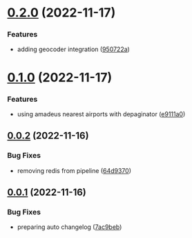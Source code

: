 # [0.2.0](https://github.com/hackthejourney2022/back/compare/v0.1.0...v0.2.0) (2022-11-17)


### Features

* adding geocoder integration ([950722a](https://github.com/hackthejourney2022/back/commit/950722ac8a987578b80834836c14272c6ce0e5fa))

# [0.1.0](https://github.com/hackthejourney2022/back/compare/v0.0.2...v0.1.0) (2022-11-17)


### Features

* using amadeus nearest airports with depaginator ([e9111a0](https://github.com/hackthejourney2022/back/commit/e9111a0d4a3bfea49f1941dc5df4b262ef6c75e2))

## [0.0.2](https://github.com/hackthejourney2022/back/compare/v0.0.1...v0.0.2) (2022-11-16)


### Bug Fixes

* removing redis from pipeline ([64d9370](https://github.com/hackthejourney2022/back/commit/64d9370ff5bdb321e670458d2d92ee98ce11e3e9))

## [0.0.1](https://github.com/hackthejourney2022/back/compare/v0.0.0...v0.0.1) (2022-11-16)


### Bug Fixes

* preparing auto changelog ([7ac9beb](https://github.com/hackthejourney2022/back/commit/7ac9beb2425954481c8bb18f31c94da8465dc09d))
